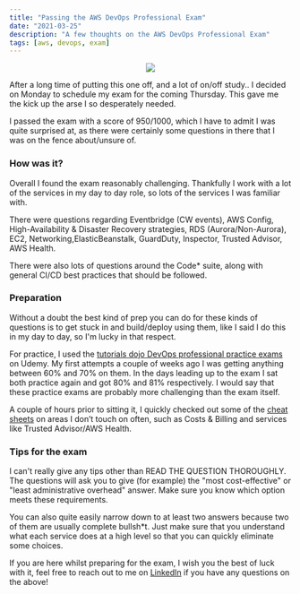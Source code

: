 ```yaml
---
title: "Passing the AWS DevOps Professional Exam"
date: "2021-03-25"
description: "A few thoughts on the AWS DevOps Professional Exam"
tags: [aws, devops, exam]
---
```


<p align="center">
  <img src="https://images.youracclaim.com/size/680x680/images/7fbb805d-ea82-4276-a227-e63121a2844b/AWS-DevOpsEngineer-Professional-2020.png">
</p>

After a long time of putting this one off, and a lot of on/off study.. I decided on Monday to schedule my exam for the coming Thursday. This gave me the kick up the arse I so desperately needed.

I passed the exam with a score of 950/1000, which I have to admit I was quite surprised at, as there were certainly some questions in there that I was on the fence about/unsure of.

### How was it?
Overall I found the exam reasonably challenging. Thankfully I work with a lot of the services in my day to day role, so lots of the services I was familiar with.

There were questions regarding Eventbridge (CW events), AWS Config, High-Availability & Disaster Recovery strategies, RDS (Aurora/Non-Aurora), EC2, Networking,ElasticBeanstalk, GuardDuty, Inspector, Trusted Advisor, AWS Health.

There were also lots of questions around the Code* suite, along with general CI/CD best practices that should be followed.

### Preparation
Without a doubt the best kind of prep you can do for these kinds of questions is to get stuck in and build/deploy using them, like I said I do this in my day to day, so I'm lucky in that respect.

For practice, I used the [tutorials dojo DevOps professional practice exams](https://www.udemy.com/course/aws-certified-devops-engineer-professional-practice-exams-amazon/) on Udemy. My first attempts a couple of weeks ago I was getting anything between 60% and 70% on them. In the days leading up to the exam I sat both practice again and got 80% and 81% respectively. I would say that these practice exams are probably more challenging than the exam itself.

A couple of hours prior to sitting it, I quickly checked out some of the [cheat sheets](https://tutorialsdojo.com/aws-cheat-sheets/) on areas I don’t touch on often, such as Costs & Billing and services like Trusted Advisor/AWS Health.

### Tips for the exam
I can't really give any tips other than READ THE QUESTION THOROUGHLY. The questions will ask you to give (for example) the "most cost-effective" or "least administrative overhead" answer. Make sure you know which option meets these requirements.

You can also quite easily narrow down to at least two answers because two of them are usually complete bullsh*t. Just make sure that you understand what each service does at a high level so that you can quickly eliminate some choices.

If you are here whilst preparing for the exam, I wish you the best of luck with it, feel free to reach out to me on [LinkedIn](https://www.linkedin.com/in/edwardsmith92/) if you have any questions on the above!


